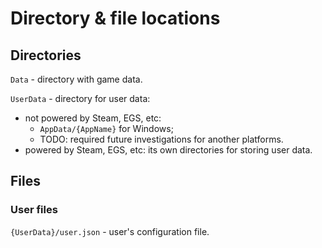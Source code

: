 # Directory & file locations #

## Directories ##

`Data` - directory with game data.

`UserData` - directory for user data:
*   not powered by Steam, EGS, etc:
    *   `AppData/{AppName}` for Windows;
    *   TODO: required future investigations for another platforms.
*   powered by Steam, EGS, etc: its own directories for storing user data.

## Files ##

### User files ###

`{UserData}/user.json` - user's configuration file.